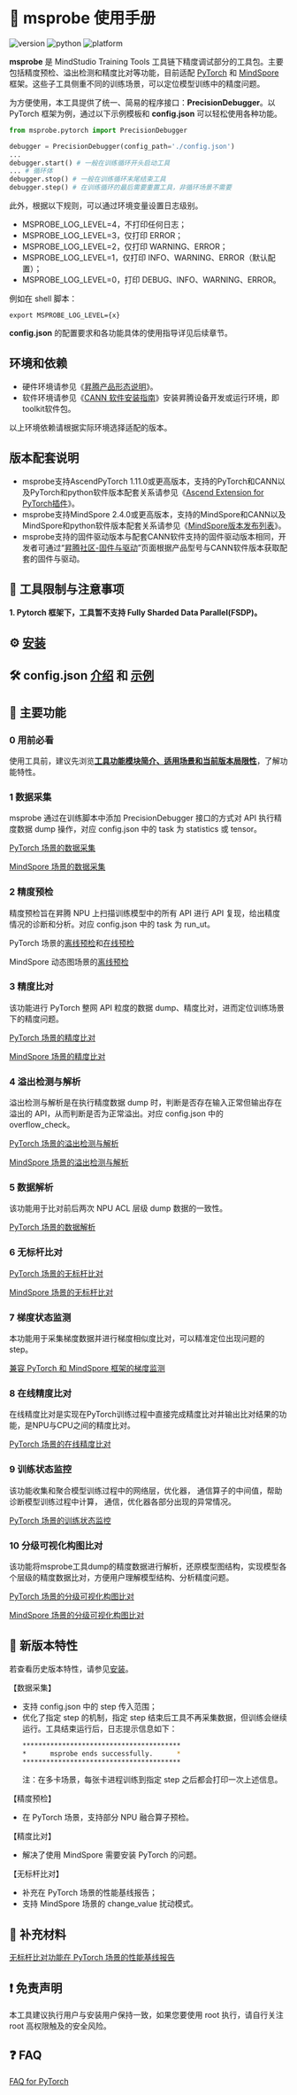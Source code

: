 # 📖 msprobe 使用手册

![version](https://img.shields.io/badge/version-1.0.4-blueviolet)
![python](https://img.shields.io/badge/python-3.8|3.9|3.10-blue)
![platform](https://img.shields.io/badge/platform-Linux-yellow)

**msprobe** 是 MindStudio Training Tools 工具链下精度调试部分的工具包。主要包括精度预检、溢出检测和精度比对等功能，目前适配 [PyTorch](https://pytorch.org/) 和 [MindSpore](https://www.mindspore.cn/) 框架。这些子工具侧重不同的训练场景，可以定位模型训练中的精度问题。

为方便使用，本工具提供了统一、简易的程序接口：**PrecisionDebugger**。以 PyTorch 框架为例，通过以下示例模板和 **config.json** 可以轻松使用各种功能。

```python
from msprobe.pytorch import PrecisionDebugger

debugger = PrecisionDebugger(config_path='./config.json')
...
debugger.start() # 一般在训练循环开头启动工具
... # 循环体
debugger.stop() # 一般在训练循环末尾结束工具
debugger.step() # 在训练循环的最后需要重置工具，非循环场景不需要
```

此外，根据以下规则，可以通过环境变量设置日志级别。
- MSPROBE_LOG_LEVEL=4，不打印任何日志；
- MSPROBE_LOG_LEVEL=3，仅打印 ERROR；
- MSPROBE_LOG_LEVEL=2，仅打印 WARNING、ERROR；
- MSPROBE_LOG_LEVEL=1，仅打印 INFO、WARNING、ERROR（默认配置）；
- MSPROBE_LOG_LEVEL=0，打印 DEBUG、INFO、WARNING、ERROR。

例如在 shell 脚本：

```shell
export MSPROBE_LOG_LEVEL={x}
```
**config.json** 的配置要求和各功能具体的使用指导详见后续章节。

## 环境和依赖

- 硬件环境请参见《[昇腾产品形态说明](https://gitee.com/link?target=https%3A%2F%2Fwww.hiascend.com%2Fdocument%2Fdetail%2Fzh%2Fcanncommercial%2F80RC22%2Fquickstart%2Fquickstart%2Fquickstart_18_0002.html)》。
- 软件环境请参见《[CANN 软件安装指南](https://gitee.com/link?target=https%3A%2F%2Fwww.hiascend.com%2Fdocument%2Fdetail%2Fzh%2Fcanncommercial%2F80RC22%2Fsoftwareinst%2Finstg%2Finstg_0000.html%3FMode%3DPmIns%26OS%3DUbuntu%26Software%3DcannToolKit)》安装昇腾设备开发或运行环境，即toolkit软件包。

以上环境依赖请根据实际环境选择适配的版本。

## 版本配套说明

- msprobe支持AscendPyTorch 1.11.0或更高版本，支持的PyTorch和CANN以及PyTorch和python软件版本配套关系请参见《[Ascend Extension for PyTorch插件](https://gitee.com/ascend/pytorch)》。
- msprobe支持MindSpore 2.4.0或更高版本，支持的MindSpore和CANN以及MindSpore和python软件版本配套关系请参见《[MindSpore版本发布列表](https://www.mindspore.cn/versions)》。
- msprobe支持的固件驱动版本与配套CANN软件支持的固件驱动版本相同，开发者可通过“[昇腾社区-固件与驱动](https://gitee.com/link?target=https%3A%2F%2Fwww.hiascend.com%2Fhardware%2Ffirmware-drivers%2Fcommunity%3Fproduct%3D2%26model%3D28%26cann%3D8.0.RC3.alpha003%26driver%3D1.0.25.alpha)”页面根据产品型号与CANN软件版本获取配套的固件与驱动。


## 🚨 工具限制与注意事项

**1. Pytorch 框架下，工具暂不支持 Fully Sharded Data Parallel(FSDP)。**

## ⚙️ [安装](./docs/01.installation.md)

## 🛠️ config.json [介绍](./docs/02.config_introduction.md) 和 [示例](./docs/03.config_examples.md)

## 🧰 主要功能

### 0 用前必看

使用工具前，建议先浏览[**工具功能模块简介、适用场景和当前版本局限性**](./docs/23.tool_function_introduction.md)，了解功能特性。

### 1 数据采集

msprobe 通过在训练脚本中添加 PrecisionDebugger 接口的方式对 API 执行精度数据 dump 操作，对应 config.json 中的 task 为 statistics 或 tensor。

[PyTorch 场景的数据采集](./docs/05.data_dump_PyTorch.md)

[MindSpore 场景的数据采集](./docs/06.data_dump_MindSpore.md)

### 2 精度预检

精度预检旨在昇腾 NPU 上扫描训练模型中的所有 API 进行 API 复现，给出精度情况的诊断和分析。对应 config.json 中的 task 为 run_ut。

PyTorch 场景的[离线预检](./docs/07.accuracy_checker_PyTorch.md)和[在线预检](./docs/08.accuracy_checker_online_PyTorch.md)

MindSpore 动态图场景的[离线预检](./docs/09.accuracy_checker_MindSpore.md)

### 3 精度比对

该功能进行 PyTorch 整网 API 粒度的数据 dump、精度比对，进而定位训练场景下的精度问题。

[PyTorch 场景的精度比对](./docs/10.accuracy_compare_PyTorch.md)

[MindSpore 场景的精度比对](./docs/11.accuracy_compare_MindSpore.md)

### 4 溢出检测与解析

溢出检测与解析是在执行精度数据 dump 时，判断是否存在输入正常但输出存在溢出的 API，从而判断是否为正常溢出。对应 config.json 中的 overflow_check。

[PyTorch 场景的溢出检测与解析](./docs/12.overflow_check_PyTorch.md)

[MindSpore 场景的溢出检测与解析](./docs/13.overflow_check_MindSpore.md)

### 5 数据解析

该功能用于比对前后两次 NPU ACL 层级 dump 数据的一致性。

[PyTorch 场景的数据解析](./docs/14.data_parse_PyTorch.md)

### 6 无标杆比对

[PyTorch 场景的无标杆比对](./docs/15.free_benchmarking_PyTorch.md)

[MindSpore 场景的无标杆比对](./docs/16.free_benchmarking_MindSpore.md)

### 7 梯度状态监测

本功能用于采集梯度数据并进行梯度相似度比对，可以精准定位出现问题的 step。

[兼容 PyTorch 和 MindSpore 框架的梯度监测](./docs/17.grad_probe.md)

### 8 在线精度比对

在线精度比对是实现在PyTorch训练过程中直接完成精度比对并输出比对结果的功能，是NPU与CPU之间的精度比对。

[PyTorch 场景的在线精度比对](./docs/18.online_dispatch.md)

### 9 训练状态监控

该功能收集和聚合模型训练过程中的网络层，优化器， 通信算子的中间值，帮助诊断模型训练过程中计算， 通信，优化器各部分出现的异常情况。

[PyTorch 场景的训练状态监控](./docs/19.monitor.md)

### 10 分级可视化构图比对

该功能将msprobe工具dump的精度数据进行解析，还原模型图结构，实现模型各个层级的精度数据比对，方便用户理解模型结构、分析精度问题。

[PyTorch 场景的分级可视化构图比对](./docs/21.visualization_PyTorch.md)

[MindSpore 场景的分级可视化构图比对](./docs/22.visualization_MindSpore.md)

## 🌟 新版本特性

若查看历史版本特性，请参见[安装](./docs/01.installation.md)。

【数据采集】
- 支持 config.json 中的 step 传入范围；
- 优化了指定 step 的机制，指定 step 结束后工具不再采集数据，但训练会继续运行。工具结束运行后，日志提示信息如下：
    ```bash
    ****************************************
    *      msprobe ends successfully.      *
    ****************************************
    ```
    注：在多卡场景，每张卡进程训练到指定 step 之后都会打印一次上述信息。

【精度预检】
- 在 PyTorch 场景，支持部分 NPU 融合算子预检。

【精度比对】
- 解决了使用 MindSpore 需要安装 PyTorch 的问题。

【无标杆比对】
- 补充在 PyTorch 场景的性能基线报告；
- 支持 MindSpore 场景的 change_value 扰动模式。

## 📑 补充材料

[无标杆比对功能在 PyTorch 场景的性能基线报告](./docs/S02.report_free_benchmarking_validation_performance_baseline.md)

## ❗ 免责声明
本工具建议执行用户与安装用户保持一致，如果您要使用 root 执行，请自行关注 root 高权限触及的安全风险。

## ❓ FAQ

[FAQ for PyTorch](./docs/FAQ.md)
